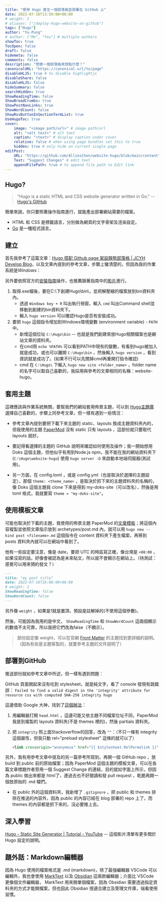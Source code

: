 ```yaml
---
title: "使用 Hugo 產生一個部落格並部署在 GitHub 上"
date: 2022-07-16T13:59:00+08:00
# weight: 1
# aliases: ["/deploy-hugo-website-on-github"]
tags: ["Hugo"]
author: "Yu-Pung"
# author: ["Me", "You"] # multiple authors
showToc: true
TocOpen: false
draft: false
hidemeta: false
comments: false
description: "想做一個部落格來放點什麼？"
canonicalURL: "https://canonical.url/to/page"
disableHLJS: true # to disable highlightjs
disableShare: false
disableHLJS: false
hideSummary: false
searchHidden: true
ShowReadingTime: false
ShowBreadCrumbs: true
ShowPostNavLinks: true
ShowWordCount: false
ShowRssButtonInSectionTermList: true
UseHugoToc: true
cover:
    image: "<image path/url>" # image path/url
    alt: "<alt text>" # alt text
    caption: "<text>" # display caption under cover
    relative: false # when using page bundles set this to true
    hidden: true # only hide on current single page
editPost:
    URL: "https://github.com/AlliesChen/website-hugo/blob/main/content"
    Text: "Suggest Changes" # edit text
    appendFilePath: true # to append file path to Edit link
---
```


## Hugo?

> "Hugo is a static HTML and CSS website generator written in Go."
> -- [Hugo's GitHub](https://github.com/gohugoio/hugo)

簡單來說，你只要照著操作指南進行，就能產出部署網站需要的檔案。

- HTML 和 CSS 是標籤語言，分別做為網頁的文字骨架及渲染設定。
- [Go](https://go.dev/) 是一種程式語言。

## 建立

首先我參考了這篇文章：[Hugo 搭配 Github page 架設靜態部落格 | JCYH Develop Blog](https://jcyh0120.github.io/posts/blog-with-hugo-and-github-page/)，以及文章內提到的參考文章，步驟上蠻清楚的，但因為我的作業系統是*Windows*：

另外要依照官方的[安裝指南](https://gohugo.io/getting-started/installing/#windows)操作，也推薦跟著指南中的[影片](https://youtu.be/G7umPCU-8xc)進行。

1. 取得.exe檔後，要在C:\下創建Hugo\bin\，並把解壓縮的檔案放到bin資料夾內。
   - 透過 `Windows key + R` 叫出執行視窗，輸入 `cmd` 叫出Command shell並移動到創建的bin資料夾下。
   - 輸入 `hugo version` 可以確認Hugo是否有安裝成功。
2. 要把 `hugo` 這個指令增加到Windows環境變數 (environment variable) - `PATH` 中。
   - 新增這個位址 `C:\Hugo\bin` -- 也就是我們創建來放Hugo相關檔案也是網站文章的資料夾。
   - 在cmd用 `echo %PATH%` 可以看到PATH中現有的變數，有看到hugo被加入就是成功，或也可以離開 `C:\Hugo\bin` ，然後輸入 `hugo version` ，看到資訊就是成功了。(如果不行可以先關掉cmd再重開打指令確認)
   - cmd 在 `C:\Hugo\` 下輸入 `hugo new site <folder_name>` ，folder name的名字可以取自己喜歡的，我採用與參考的文章相同的名稱：website-hugo。

## 套用主題

這裡應該與作業系統無關，要幫我們的網站套用佈景主題，可以到 [Hugo主題庫](https://themes.gohugo.io/) 選擇自己喜歡的，步驟上同參考文章，但一樣有遇到一些情況：

- 參考文章內提到要把下載下來主題的 static、layouts 換成主題資料夾內的，但我使用的主題 [PaperMod](https://adityatelange.github.io/hugo-PaperMod/) 沒有 static 只有 layouts ，這部份就只要取代 layouts 就好。

- 要記得看選擇的主題的 GitHub 說明來確認如何使用及操作；我一開始想用 Doks 這個主題，但他似乎有用到Node.js npm，我不能在我的網站資料夾下 (`C:\Hugo\website-hugo`) 使用 `hugo server -D` 來啟動本地端伺服器(測試用)。

- 另一方面，在 config.toml ，或是 config.yml（也是取決於選擇的主題設定），那個 `theme: <theme_name>` ，是取決於抓下來的主題資料夾的名稱的，像 Doks 這個主題我 clone 下來是得到 my-doks-site（可以改名），然後是用 toml 格式，我就要寫 `theme = "my-doks-site"`。

## 使用模板文章

可能也取決於下載的主題，我使用的佈景主題 PaperMod 的[文章模板](https://adityatelange.github.io/hugo-PaperMod/posts/papermod/papermod-installation/#sample-pagemd)；將這個內容複製並依照文章指示放到 archetypes/post.md 內，就可以用 `hugo new --kind post <filename>.md` 這個指令在 content 資料夾下產生檔案，再移到 posts 資料夾內就可以在網站中看到了。

他有一些設定要注意，像是 date，要把 UTC 的時區寫正確，像台灣是 `+08:00` ，如果沒寫的話，好像會被認為是未來貼文，所以就不會顯示在網站上。（待測試：感覺可以用來預約發文？）

```markdown
---
title: "my post title"
date: 2022-07-16T16:00:00+08:00
# weight: 1
ShowReadingTime: false
ShowWordCount: false
---
```

另外像 `weight` ，如果是1就是置頂，預設是註解掉的(不使用這個參數)。

然後，可能因為我用的是中文， `ShowReadingTime` 和 `ShowWordCount` 這兩個顯示的數值不太可靠，所以我把它們改為false（不顯示）。

> 部份設定像 weight，可以在官網 [Front Matter](https://gohugo.io/content-management/front-matter/) 的主題找到更詳細的說明。（因為有些是主題客製的，就要參考主題的文件說明了）

## 部署到GitHub

推送部份就如參考文章中所述，但一樣有遇到問題：

GitHub 頁面開起來沒有吃到 stylesheet，就是純文字，看了 console 發現有跳錯誤： `Failed to find a valid digest in the 'integrity' attribute for resource css with computed SHA-256 integrity hugo`

這邊借助 Google 大神，找到了[這個辦法](https://stackoverflow.com/a/65052963/18972098)：

1. 用編輯器打開 `head.html` ，這邊可能又依主題不同檔案位址不同，PaperMod 我是到複製的 layouts 資料夾(不是 themes 裡的)，然後 partials 資料夾。

2. 把 `integrity` 照上面Stackoverflow的回答，改為 `""`：（不只一條有 integrity 這個屬性，但我只動 rel="preload stylesheet" 這條的就可以了）
   
   ```html
   <link crossorigin="anonymous" href="{{ $stylesheet.RelPermalink }}" integrity="" rel="preload stylesheet" as="style">
   ```

另外，我有用參考文章中提及的另一篇參考所寫到，再開一個 GitHub repo ，放 build 到 public 前的原始檔案；因為 PaperMod 這個主題的模板文章，可以在各篇文章標題作者旁用一個 Suggest Change 的連結，目的就如字面上所示，但因為 public 做出來都是 html了，連過去也不好閱讀和發 pull request ，乾脆再開一個放原始的 .md 檔們。

- 在 public 外的這個資料夾，我新增了 `.gitignore` ，把 public 和 themes 排除在推送的內容外，因為 public 的內容已經在 blog 部署的 repo 上了，而 themes 的內容都是抓下來的，沒必要推上去。

## 深入學習

[Hugo - Static Site Generator | Tutorial - YouTube](https://www.youtube.com/playlist?list=PLLAZ4kZ9dFpOnyRlyS-liKL5ReHDcj4G3) -- 這個影片清單有更多關於 Hugo 設定的說明。

## 題外話：Markdown編輯器

因為 Hugo 使用的檔案格式是 .md (markdown)，除了最強編輯器 VSCode 可以編輯外，我也會使用 [MarkText](https://github.com/marktext/marktext) 以及 [Obsidian](https://obsidian.md/) 這兩款編輯器；介面比 VSCode 更像個文件編輯器， MarkText 用來開單個檔案，因為 Obsidian 需要透過指定資料夾的方式才能開檔案，但也因此 Obsidian 很適合建立及管理文件庫，端看使用習慣。
